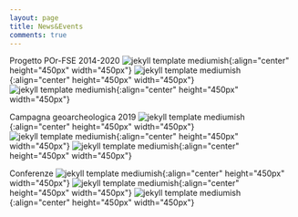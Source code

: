```yaml
---
layout: page
title: News&Events
comments: true
---
```



Progetto POr-FSE 2014-2020
![jekyll template mediumish]({{site.baseurl}}/assets/images/event1.jpg){:align="center" height="450px" width="450px"}
![jekyll template mediumish]({{site.baseurl}}/assets/images/event2.png){:align="center" height="450px" width="450px"}
![jekyll template mediumish]({{site.baseurl}}/assets/images/event3.jpg){:align="center" height="450px" width="450px"}

Campagna geoarcheologica 2019
![jekyll template mediumish]({{site.baseurl}}/assets/images/event7.jpg){:align="center" height="450px" width="450px"}
![jekyll template mediumish]({{site.baseurl}}/assets/images/event8.jpg){:align="center" height="450px" width="450px"}
![jekyll template mediumish]({{site.baseurl}}/assets/images/event9.jpg){:align="center" height="450px" width="450px"}

Conferenze
![jekyll template mediumish]({{site.baseurl}}/assets/images/event5.jpg){:align="center" height="450px" width="450px"}
![jekyll template mediumish]({{site.baseurl}}/assets/images/event4.jpg){:align="center" height="450px" width="450px"}
![jekyll template mediumish]({{site.baseurl}}/assets/images/event6.jpg){:align="center" height="450px" width="450px"}

